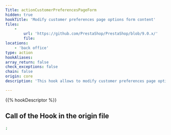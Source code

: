 ```yaml
---
Title: actionCustomerPreferencesPageForm
hidden: true
hookTitle: 'Modify customer preferences page options form content'
files:
    -
        url: 'https://github.com/PrestaShop/PrestaShop/blob/9.0.x/'
        file: 
locations:
    - 'back office'
type: action
hookAliases: 
array_return: false
check_exceptions: false
chain: false
origin: core
description: 'This hook allows to modify customer preferences page options form FormBuilder'

---
```


{{% hookDescriptor %}}

## Call of the Hook in the origin file

```php
;
```
